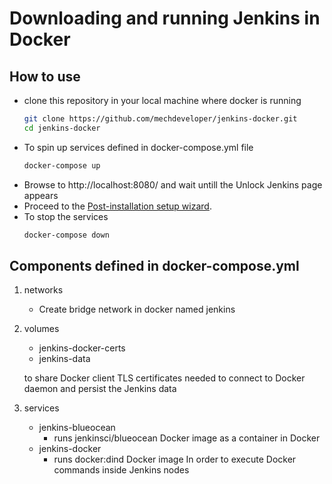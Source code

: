 # Downloading and running Jenkins in Docker

## How to use
- clone this repository in your local machine where docker is running
    ```bash
    git clone https://github.com/mechdeveloper/jenkins-docker.git
    cd jenkins-docker
    ```
- To spin up services defined in docker-compose.yml file
    ```bash
    docker-compose up
    ```
- Browse to http://localhost:8080/ and wait untill the Unlock Jenkins page appears
- Proceed to the [Post-installation setup wizard](https://www.jenkins.io/doc/book/installing/#setup-wizard).
- To stop the services 
    ```bash
    docker-compose down
    ```

## Components defined in docker-compose.yml

1. networks
    - Create bridge network in docker named jenkins
2. volumes 
    - jenkins-docker-certs
    - jenkins-data

    to share Docker client TLS certificates needed to connect to Docker daemon and persist the Jenkins data
3. services
    - jenkins-blueocean
      - runs jenkinsci/blueocean Docker image as a container in Docker
    - jenkins-docker
      - runs docker:dind Docker image In order to execute Docker commands inside Jenkins nodes
